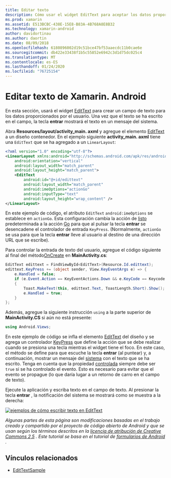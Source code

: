```yaml
---
title: Editar texto
description: Cómo usar el widget EditText para aceptar los datos proporcionados por el usuario.
ms.prod: xamarin
ms.assetid: E513BCBC-438E-15E8-B83A-4B768A8E8B32
ms.technology: xamarin-android
author: davidortinau
ms.author: daortin
ms.date: 08/09/2018
ms.openlocfilehash: 6180896002d19c51bce47bf53aaecdc11b0cae6e
ms.sourcegitcommit: db422e33438f1b5c55852e6942c3d1d75dc025c4
ms.translationtype: MT
ms.contentlocale: es-ES
ms.lasthandoff: 01/24/2020
ms.locfileid: "76725154"
---
```

# <a name="xamarinandroid-edit-text"></a>Editar texto de Xamarin. Android

En esta sección, usará el widget [EditText](xref:Android.Widget.EditText) para crear un campo de texto para los datos proporcionados por el usuario. Una vez que el texto se ha escrito en el campo, la tecla **entrar** mostrará el texto en un mensaje del sistema.

Abra **Resources/layout/activity_main. axml** y agregue el elemento [EditText](xref:Android.Widget.EditText) a un diseño contenedor. En el ejemplo siguiente **activity_main. axml** tiene una `EditText` que se ha agregado a un `LinearLayout`:

```xml
<?xml version="1.0" encoding="utf-8"?>
<LinearLayout xmlns:android="http://schemas.android.com/apk/res/android"
    android:orientation="vertical"
    android:layout_width="match_parent"
    android:layout_height="match_parent">
    <EditText
        android:id="@+id/edittext"
        android:layout_width="match_parent"
        android:imeOptions="actionGo"
        android:inputType="text"
        android:layout_height="wrap_content" />
</LinearLayout>
```

En este ejemplo de código, el atributo `EditText` `android:imeOptions` se establece en `actionGo`. Esta configuración cambia la acción de [listo](https://developer.android.com/reference/android/view/inputmethod/EditorInfo#IME_ACTION_DONE) predeterminada a la acción [Go](https://developer.android.com/reference/android/view/inputmethod/EditorInfo#IME_ACTION_GO) para que al pulsar la tecla **entrar** se desencadene el controlador de entrada `KeyPress`.
(Normalmente, `actionGo` se usa para que la tecla **entrar** lleve al usuario al destino de una dirección URL que se escribe).

Para controlar la entrada de texto del usuario, agregue el código siguiente al final del método[OnCreate](xref:Android.App.Activity.OnCreate*) en **MainActivity.cs**:

```csharp
EditText edittext = FindViewById<EditText>(Resource.Id.edittext);
edittext.KeyPress += (object sender, View.KeyEventArgs e) => {
    e.Handled = false;
    if (e.Event.Action == KeyEventActions.Down && e.KeyCode == Keycode.Enter)
    {
        Toast.MakeText(this, edittext.Text, ToastLength.Short).Show();
        e.Handled = true;
    }
};
```

Además, agregue la siguiente instrucción `using` a la parte superior de **MainActivity.CS** si aún no está presente:

```csharp
using Android.Views;
```

En este ejemplo de código se infla el elemento [EditText](xref:Android.Widget.EditText) del diseño y se agrega un controlador [KeyPress](xref:Android.Views.View.KeyPress) que define la acción que se debe realizar cuando se presiona una tecla mientras el widget tiene el foco. En este caso, el método se define para que escuche la tecla **entrar** (al puntear) y, a continuación, mostrar un mensaje del [sistema](xref:Android.Widget.Toast) con el texto que se ha escrito. Tenga en cuenta que la propiedad [controlada](xref:Android.Views.View.KeyEventArgs.Handled) siempre debe ser `true` si se ha controlado el evento. Esto es necesario para evitar que el evento se propague (lo que daría lugar a un retorno de carro en el campo de texto).

Ejecute la aplicación y escriba texto en el campo de texto. Al presionar la tecla **entrar** , la notificación del sistema se mostrará como se muestra a la derecha:

[![ejemplos de cómo escribir texto en EditText](edit-text-images/edit-text-sml.png)](edit-text-images/edit-text.png#lightbox)

*Algunas partes de esta página son modificaciones basadas en el trabajo creado y compartido por el proyecto de código abierto de Android y que se usan según los términos descritos en la* [*licencia de atribución de Creative Commons 2,5*](https://creativecommons.org/licenses/by/2.5/) *. Este tutorial se basa en el tutorial de* [*formularios de Android*](https://developer.android.com/resources/tutorials/views/hello-formstuff.html) *.*

## <a name="related-links"></a>Vínculos relacionados

- [EditTextSample](https://docs.microsoft.com/samples/xamarin/monodroid-samples/userinterface-edittextsample)
